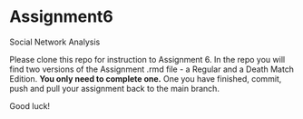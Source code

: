 # Assignment6
Social Network Analysis

Please clone this repo for instruction to Assignment 6. In the repo you will find two versions of the Assignment .rmd file - a Regular and a Death Match Edition. **You only need to complete one.** One you have finished, commit, push and pull your assignment back to the main branch.

Good luck!
